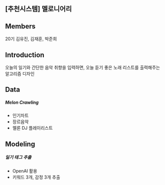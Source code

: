 ## [추천시스템] 멜로니어리 

## Members

20기 김유진, 김재훈, 박준희 

## Introduction 

오늘의 일기와 간단한 음악 취향을 입력하면, 오늘 듣기 좋은 노래 리스트를 출력해주는 알고리즘 디자인 

## Data

##### Melon Crawling
- 인기차트
- 장르음악
- 멜론 DJ 플레이리스트 

## Modeling

##### 일기 태그 추출 
- OpenAI 활용
- 키워드 3개, 감정 3개 추출 
